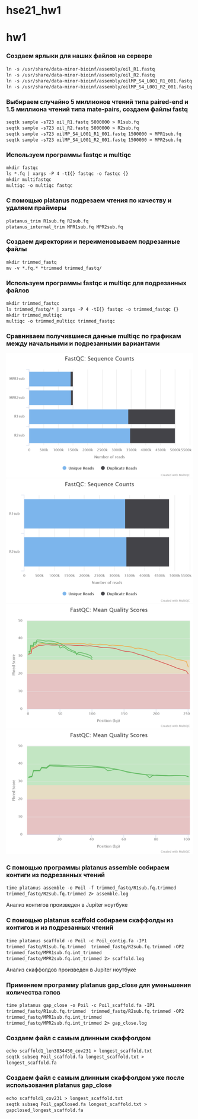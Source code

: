 # hse21_hw1
hw1
=====================
### Создаем ярлыки для наших файлов на сервере

    ln -s /usr/share/data-minor-bioinf/assembly/oil_R1.fastq
    ln -s /usr/share/data-minor-bioinf/assembly/oil_R2.fastq
    ln -s /usr/share/data-minor-bioinf/assembly/oilMP_S4_L001_R1_001.fastq
    ln -s /usr/share/data-minor-bioinf/assembly/oilMP_S4_L001_R2_001.fastq

### Выбираем случайно 5 миллионов чтений типа paired-end и 1.5 миллиона чтений типа mate-pairs, создаем файлы fastq
    
    seqtk sample -s723 oil_R1.fastq 5000000 > R1sub.fq
    seqtk sample -s723 oil_R2.fastq 5000000 > R2sub.fq
    seqtk sample -s723 oilMP_S4_L001_R1_001.fastq 1500000 > MPR1sub.fq
    seqtk sample -s723 oilMP_S4_L001_R2_001.fastq 1500000 > MPR2sub.fq

### Используем программы fastqc и multiqc
   
    mkdir fastqc
    ls *.fq | xargs -P 4 -tI{} fastqc -o fastqc {}
    mkdir multifastqc 
    multiqc -o multiqc fastqc

### С помощью platanus подрезаем чтения по качеству и удаляем праймеры
    
    platanus_trim R1sub.fq R2sub.fq
    platanus_internal_trim MPR1sub.fq MPR2sub.fq

### Создаем директории и переименовываем подрезанные файлы
    
    mkdir trimmed_fastq
    mv -v *.fq.* *trimmed trimmed_fastq/

### Используем программы fastqc и multiqc для подрезанных файлов
    
    mkdir trimmed_fastqc
    ls trimmed_fastq/* | xargs -P 4 -tI{} fastqc -o trimmed_fastqc {}
    mkdir trimmed_multiqc
    multiqc -o trimmed_multiqc trimmed_fastqc

### Сравниваем получившиеся данные multiqc по графикам между начальными и подрезанными вариантами

![Before](https://github.com/dannygrig/hse21_hw1/blob/main/images/fastqc_sequence_counts_plot.png)
![After](https://github.com/dannygrig/hse21_hw1/blob/main/images/trim_fastqc_sequence_counts_plot.png)
![Before](https://github.com/dannygrig/hse21_hw1/blob/main/images/fastqc_per_base_sequence_quality_plot.png)
![After](https://github.com/dannygrig/hse21_hw1/blob/main/images/trim_fastqc_per_base_sequence_quality_plot.png)

### С помощью программы platanus assemble собираем контиги из подрезанных чтений
    
    time platanus assemble -o Poil -f trimmed_fastq/R1sub.fq.trimmed trimmed_fastq/R2sub.fq.trimmed 2> assemble.log
Анализ контигов произведен в Jupiter ноутбуке

### С помощью platanus scaffold собираем скаффолды из контигов и из подрезанных чтений
    
    time platanus scaffold -o Poil -c Poil_contig.fa -IP1 trimmed_fastq/R1sub.fq.trimmed  trimmed_fastq/R2sub.fq.trimmed -OP2 trimmed_fastq/MPR1sub.fq.int_trimmed trimmed_fastq/MPR2sub.fq.int_trimmed 2> scaffold.log
Анализ скаффолдов произведен в Jupiter ноутбуке

### Применяем программу platanus gap_close для уменьшения количества гэпов

    time platanus gap_close -o Poil -c Poil_scaffold.fa -IP1 trimmed_fastq/R1sub.fq.trimmed  trimmed_fastq/R2sub.fq.trimmed -OP2 trimmed_fastq/MPR1sub.fq.int_trimmed trimmed_fastq/MPR2sub.fq.int_trimmed 2> gap_close.log

### Создаем файл с самым длинным скаффолдом

    echo scaffold1_len3834450_cov231 > longest_scaffold.txt
    seqtk subseq Poil_scaffold.fa longest_scaffold.txt > longest_scaffold.fa

### Создаем файл с самым длинным скаффолдом уже после использования platanus gap_close
     
    echo scaffold1_cov231 > longest_scaffold.txt
    seqtk subseq Poil_gapClosed.fa longest_scaffold.txt > gapclosed_longest_scaffold.fa
